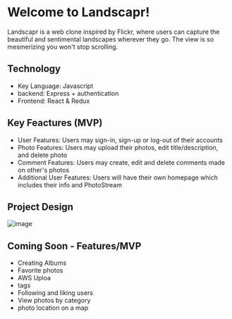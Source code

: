 # Welcome to Landscapr!

Landscapr is a web clone inspired by Flickr, where users can capture the beautiful and sentimental landscapes wherever they go. The view is so mesmerizing you won't stop scrolling. 


## Technology
  - Key Language: Javascript
  - backend: Express + authentication
  - Frontend: React & Redux
 

## Key Feactures (MVP)
   - User Features: Users may sign-in, sign-up or log-out of their accounts
   - Photo Features: Users may upload their photos, edit title/description, and delete photo
   - Comment Features: Users may create, edit and delete comments made on other's photos
   - Additional User Features: Users will have their own homepage which includes their info and PhotoStream


## Project Design
![image](https://user-images.githubusercontent.com/78452452/129505233-ad6e9c41-8763-4965-82f4-367c6560d125.png)




## Coming Soon - Features/MVP
  - Creating Albums
  - Favorite photos
  - AWS Uploa
  - tags
  - Following and liking users
  - View photos by category
  - photo location on a map

